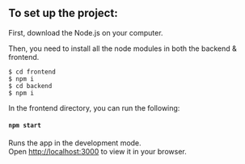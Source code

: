 ## To set up the project:
First, download the Node.js on your computer.

Then, you need to install all the node modules in both the backend & frontend.

```
$ cd frontend
$ npm i
$ cd backend
$ npm i
```

In the frontend directory, you can run the following:

#### `npm start`

Runs the app in the development mode.\
Open [http://localhost:3000](http://localhost:3000) to view it in your browser.
